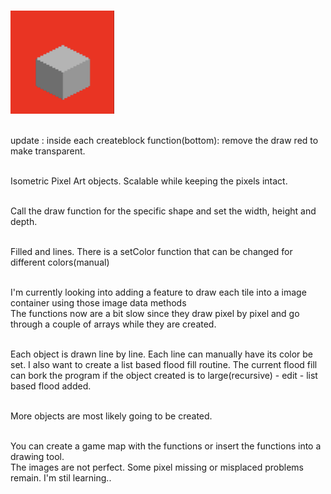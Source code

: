 <br><img src="Media/F0355E50-36A7-4B40-AAB8-24216052C974.jpeg" width="33%"><br><br>


update : inside each createblock function(bottom): remove the draw red to make transparent.<br><br>

Isometric Pixel Art objects. Scalable while keeping the pixels intact.<br><br>

Call the draw function for the specific shape and set the width, height and depth.<br><br>

Filled and lines. There is a setColor function that can be changed for different
colors(manual)<br><br>

I'm currently looking into adding a feature to draw each tile into a image container using
those image data methods<br> The functions now are a bit slow since they draw pixel by pixel
and go through a couple of arrays while they are created.<br><br>

Each object is drawn line by line. Each line can manually have its color be set. I also want
to create a list based flood fill routine. The current flood fill can bork the program if the
object created is to large(recursive) - edit - list based flood added.<br><br>

More objects are most likely going to be created.<br><br>

You can create a game map with the functions or insert the functions into a drawing tool.<br>
The images are not perfect. Some pixel missing or misplaced problems remain. I'm stil learning..<br>
